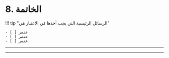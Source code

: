 <!--
CO_OP_TRANSLATOR_METADATA:
{
  "original_hash": "ef7f514ede16a170411752b56bedaa5a",
  "translation_date": "2025-09-24T12:06:33+00:00",
  "source_file": "workshop/docs/instructions/7-Wrap-up.md",
  "language_code": "ar"
}
-->
# 8. الخاتمة

!!! tip "الرسائل الرئيسية التي يجب أخذها في الاعتبار هي"

    - [ ] عنصر
    - [ ] عنصر
    - [ ] عنصر

---

---

